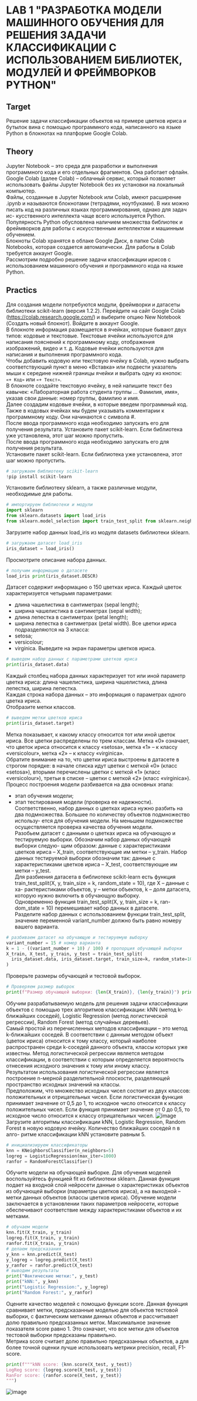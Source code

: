 # LAB 1 "РАЗРАБОТКА МОДЕЛИ МАШИННОГО ОБУЧЕНИЯ ДЛЯ РЕШЕНИЯ ЗАДАЧИ КЛАССИФИКАЦИИ С ИСПОЛЬЗОВАНИЕМ БИБЛИОТЕК, МОДУЛЕЙ И ФРЕЙМВОРКОВ PYTHON"

## Target
Решение задачи классификации объектов на примере цветков ириса и бутылок вина с помощью программного кода, написанного на языке Python в блокнотах на платформе Google Colab.

## Theory

Jupyter Notebook – это среда для разработки и выполнения программного кода и его отдельных фрагментов. Она работает офлайн.
Google Colab (далее Colab) – облачный сервис, который позволяет использовать файлы Jupyter Notebook без их установки на локальный компьютер.  
Файлы, созданные в Jupyter Notebook или Colab, имеют расширение .ipynb и называются блокнотами (тетрадями, ноутбуками). В них можно писать код на различных языках программирования, однако для задач ис- кусственного интеллекта чаще всего используется Python. Популярность Python обусловлена наличием множества библиотек и фреймворков для работы с искусственным интеллектом и машинным обучением.  
Блокноты Colab хранятся в облаке Google Диск, в папке Colab Notebooks, которая создается автоматически. Для работы в Colab требуется аккаунт Google.  
Рассмотрим подробно решение задачи классификации ирисов с использованием машинного обучения и программного кода на языке Python.

## Practics
Для создания модели потребуются модули, фреймворки и датасеты библиотеки scikit-learn (версия 1.2.2).
Перейдите на сайт Google Colab (https://colab.research.google.com/) и выберите опцию New Notebook (Создать новый блокнот).
Войдите в аккаунт Google.  
В блокноте информация размещается в ячейках, которые бывают двух типов: кодовые и текстовые. Текстовые ячейки используются для написания пояснений к программному коду, отображения изображений, видео и т. д. Кодовые ячейки используются для написания и выполнения программного кода.  
Чтобы добавить кодовую или текстовую ячейку в Colab, нужно выбрать соответствующий пункт в меню «Вставка» или подвести указатель мыши к середине нижней границы ячейки и выбрать одну из кнопок:  
`«+ Код»` или `«+ Текст»`.  
В блокноте создайте текстовую ячейку, в ней напишите текст без кавычек: «Лабораторная работа студента группы … Фамилия, имя», указав свои данные: номер группы, фамилию и имя.  
Далее создадим кодовые ячейки, в которые введем программный код. Также в кодовых ячейках мы будем указывать комментарии к программному коду. Они начинаются с символа #.  
После ввода программного кода необходимо запускать его для получения результата. Установите пакет scikit-learn. Если библиотека уже установлена, этот шаг можно пропустить.  
После ввода программного кода необходимо запускать его для получения результата.  
Установите пакет scikit-learn. Если библиотека уже установлена, этот шаг можно пропустить.
```python
# загружаем библиотеку scikit-learn
!pip install scikit-learn
```
Установите библиотеку sklearn, а также различные модули, необходимые для работы.
```python
# импортируем библиотеки и модули
import sklearn
from sklearn.datasets import load_iris
from sklearn.model_selection import train_test_split from sklearn.neighbors import KNeighborsClassifier from sklearn.linear_model import LogisticRegression from sklearn.ensemble import RandomForestClassifier
```
Загрузите набор данных load_iris из модуля datasets библиотеки sklearn.
```py
# загружаем датасет load_iris
iris_dataset = load_iris()
```
Просмотрите описание набора данных.
```py
# получим информацию о датасете
load_iris print(iris_dataset.DESCR)
```
Датасет содержит информацию о 150 цветках ириса. Каждый цветок характеризуется четырьмя параметрами:
*	длина чашелистика в сантиметрах (sepal length);
*	ширина чашелистика в сантиметрах (sepal width);
*	длина лепестка в сантиметрах (petal length);
*	ширина лепестка в сантиметрах (petal width).
Все цветки ириса подразделяются на 3 класса:
*	setosa;
*	versicolour;
* virginica.
Выведите на экран параметры цветков ириса.
```py
# выведем набор данных с параметрами цветков ириса
print(iris_dataset.data)
```
Каждый столбец набора данных характеризует тот или иной параметр цветка ириса: длина чашелистика, ширина чашелистика, длина лепестка, ширина лепестка.  
Каждая строка набора данных – это информация о параметрах одного цветка ириса.  
Отобразите метки классов. 
```py
# выведем метки цветков ириса
print(iris_dataset.target)
```
Метка показывает, к какому классу относится тот или иной цветок ириса. Все цветки распределены по трем классам. Метка «0» означает, что цветок ириса относится к классу «setosa», метка «1» – к классу «versicolour», метка «2» – к классу «virginica».  
Обратите внимание на то, что цветки ириса выстроены в датасете в строгом порядке: в начале списка идут цветки с меткой «0» (класс «setosa»), вторыми перечислены цветки с меткой «1» (класс «versicolour»), третьи в списке – цветки с меткой «2» (класс «virginica»).  
Процесс построения модели разбивается на два основных этапа:  
*	этап обучения модели;  
*	этап тестирования модели (проверка ее надежности).  
Соответственно, набор данных о цветках ириса нужно разбить на два подмножества. Большее по количеству объектов подмножество использу- ется для обучения модели. На меньшем подмножестве осуществляется проверка качества обучения модели.  
Разобьем датасет с данными о цветках ириса на обучающую и тестируемую выборки. Обозначим набор данных обучающей выборки следую- щим образом: данные с характеристиками цветков ириса – X_train, соответствующие им метки – y_train. Набор данных тестируемой выборки обозначим так: данные с характеристиками цветков ириса – X_test, соответствующие им метки – y_test.  
Для разбиения датасета в библиотеке scikit-learn есть функция train_test_split(X, y, train_size = k, random_state = 10), где X – данные с ха- рактеристиками объектов, y – метки объектов, k – доля датасета, которую нужно включить в обучающую выборку.  
Одновременно функция train_test_split(X, y, train_size = k, ran- dom_state = 10) перемешивает набор данных в датасете.  
Разделите набор данных с использованием функции train_test_split, значение переменной variant_number должно быть равно номеру вашего варианта.
```py
# разбиваем датасет на обучающую и тестируемую выборку
variant_number = 15 # номер варианта
k = 1 - ((variant_number + 10) / 100) # пропорция обучающей выборки
X_train, X_test, y_train, y_test = train_test_split(
  iris_dataset.data, iris_dataset.target, train_size=k, random_state=10
)
```
Проверьте размеры обучающей и тестовой выборок.
```py
# Проверяем размер выборок
print(f"Размер обучающей выборки: {len(X_train)}, {len(y_train)}") print(f"Размер тестовой выборки: {len(X_test)}, {len(y_test)}")
```
Обучим разрабатываемую модель для решения задачи классификации объектов с помощью трех алгоритмов классификации: kNN (метод k- ближайших соседей), Logistic Regression (метод логистической регрессии), Random Forest (метод случайных деревьев).  
Самый простой из перечисленных методов классификации – это метод k-ближайших соседей. В соответствии с данным методом объект (цветок ириса) относится к тому классу, который наиболее распространен среди k-соседей данного объекта, классы которых уже известны.
Метод логистической регрессии является методом классификации, в соответствии с которым определяется вероятность отнесения исходного значения к тому или иному классу.  
Результатом использования логистической регрессии является построение n-мерной разделительной плоскости, разделяющей пространство исходных значений на классы.  
Предположим, что множество исходных чисел состоит из двух классов: положительных и отрицательных чисел.
Если логистическая функция принимает значение от 0,5 до 1, то исходное число относится к классу положительных чисел. Если функция принимает значение от 0 до 0,5, то исходное число относится к классу отрицательных чисел.
![image](https://github.com/user-attachments/assets/4d940eba-e2a5-4378-bfa3-aef67b464d5d)
Загрузите алгоритмы классификации kNN, Logistic Regression, Random Forest в новую кодовую ячейку. Количество ближайших соседей n в алго- ритме классификации kNN установите равным 5.
```py
# инициализируем классификаторы
knn = KNeighborsClassifier(n_neighbors=5)
logreg = LogisticRegression(max_iter=1000)
ranfor = RandomForestClassifier()
```
Обучите модели на обучающей выборке.
Для обучения моделей воспользуйтесь функцией fit из библиотеки sklearn. Данная функция подает на входной слой нейросети данные о характеристиках объектов из обучающей выборки (параметры цветков ириса), а на выходной – метки данных объектов (классы цветков ириса). Обучение модели заключается в установлении таких параметров нейросети, которые обеспечивают соответствие между характеристиками объектов и их метками.
```py
# обучаем модели
knn.fit(X_train, y_train)
logreg.fit(X_train, y_train)
ranfor.fit(X_train, y_train)
# делаем предсказания
y_knn = knn.predict(X_test)
y_logreg = logreg.predict(X_test)
y_ranfor = ranfor.predict(X_test)
# выводим результаты
print("Фактические метки:", y_test)
print("kNN:", y_knn)
print("Logistic Regression:", y_logreg)
print("Random Forest:", y_ranfor)
```
Оцените качество моделей с помощью функции score. Данная функция сравнивает метки, предсказанные моделью для объектов тестовой выборки, с фактическим метками данных объектов и рассчитывает долю правильно предсказанных меток. Максимальное значение показателя score равно 1. Это означает, что все метки для объектов тестовой выборки предсказаны правильно.  
Метрика score считает долю правильно предсказанных объектов, а для более точной оценки лучше использовать метрики precision, recall, F1-score.
```py
print(f"""kNN score: {knn.score(X_test, y_test)}
LogReg score: {logreg.score(X_test, y_test)}
RanFor score: {ranfor.score(X_test, y_test)}
""")
```
![image](https://github.com/user-attachments/assets/3afb8292-2a78-4eee-aef6-bff959fa80bf)


